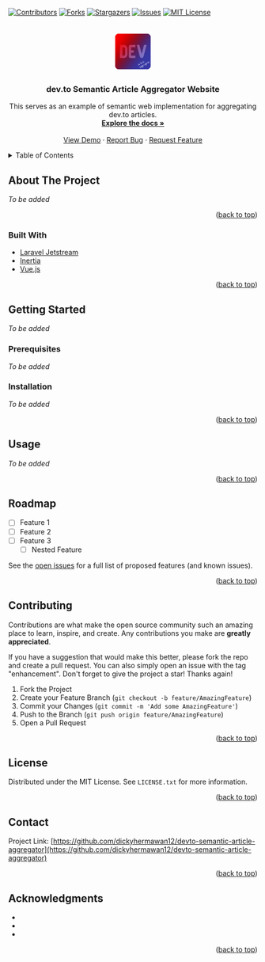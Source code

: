 <div id="top"></div>

<!-- PROJECT SHIELDS -->
[![Contributors][contributors-shield]][contributors-url]
[![Forks][forks-shield]][forks-url]
[![Stargazers][stars-shield]][stars-url]
[![Issues][issues-shield]][issues-url]
[![MIT License][license-shield]][license-url]
<!-- [![LinkedIn][linkedin-shield]][linkedin-url] -->

<!-- PROJECT LOGO -->
<br />
<div align="center">
  <a href="https://github.com/dickyhermawan12/devto-semantic-article-aggregator">
    <img src="images/logo.png" alt="Logo" width="80" height="80">
  </a>

<h3 align="center">dev.to Semantic Article Aggregator Website</h3>

  <p align="center">
    This serves as an example of semantic web implementation for aggregating dev.to articles.
    <br />
    <a href="https://github.com/dickyhermawan12/devto-semantic-article-aggregator"><strong>Explore the docs »</strong></a>
    <br />
    <br />
    <a href="https://github.com/dickyhermawan12/devto-semantic-article-aggregator">View Demo</a>
    ·
    <a href="https://github.com/dickyhermawan12/devto-semantic-article-aggregator/issues">Report Bug</a>
    ·
    <a href="https://github.com/dickyhermawan12/devto-semantic-article-aggregator/issues">Request Feature</a>
  </p>
</div>



<!-- TABLE OF CONTENTS -->
<details>
  <summary>Table of Contents</summary>
  <ol>
    <li>
      <a href="#about-the-project">About The Project</a>
      <ul>
        <li><a href="#built-with">Built With</a></li>
      </ul>
    </li>
    <li>
      <a href="#getting-started">Getting Started</a>
      <ul>
        <li><a href="#prerequisites">Prerequisites</a></li>
        <li><a href="#installation">Installation</a></li>
      </ul>
    </li>
    <li><a href="#usage">Usage</a></li>
    <li><a href="#roadmap">Roadmap</a></li>
    <li><a href="#contributing">Contributing</a></li>
    <li><a href="#license">License</a></li>
    <li><a href="#contact">Contact</a></li>
    <li><a href="#acknowledgments">Acknowledgments</a></li>
  </ol>
</details>



<!-- ABOUT THE PROJECT -->
## About The Project

_To be added_

<p align="right">(<a href="#top">back to top</a>)</p>



### Built With

* [Laravel Jetstream](https://jetstream.laravel.com/)
* [Inertia](https://inertiajs.com/)
* [Vue.js](https://vuejs.org/)

<p align="right">(<a href="#top">back to top</a>)</p>



<!-- GETTING STARTED -->
## Getting Started

_To be added_

### Prerequisites

<!-- This is an example of how to list things you need to use the software and how to install them.
* npm
  ```sh
  npm install npm@latest -g
  ``` -->

_To be added_

### Installation

<!-- 1. Get a free API Key at [https://example.com](https://example.com)
2. Clone the repo
   ```sh
   git clone https://github.com/dickyhermawan12/devto-semantic-article-aggregator.git
   ```
3. Install NPM packages
   ```sh
   npm install
   ```
4. Enter your API in `config.js`
   ```js
   const API_KEY = 'ENTER YOUR API';
   ``` -->

_To be added_

<p align="right">(<a href="#top">back to top</a>)</p>



<!-- USAGE EXAMPLES -->
## Usage

_To be added_

<p align="right">(<a href="#top">back to top</a>)</p>



<!-- ROADMAP -->
## Roadmap

- [ ] Feature 1
- [ ] Feature 2
- [ ] Feature 3
    - [ ] Nested Feature

See the [open issues](https://github.com/dickyhermawan12/devto-semantic-article-aggregator/issues) for a full list of proposed features (and known issues).

<p align="right">(<a href="#top">back to top</a>)</p>



<!-- CONTRIBUTING -->
## Contributing

Contributions are what make the open source community such an amazing place to learn, inspire, and create. Any contributions you make are **greatly appreciated**.

If you have a suggestion that would make this better, please fork the repo and create a pull request. You can also simply open an issue with the tag "enhancement".
Don't forget to give the project a star! Thanks again!

1. Fork the Project
2. Create your Feature Branch (`git checkout -b feature/AmazingFeature`)
3. Commit your Changes (`git commit -m 'Add some AmazingFeature'`)
4. Push to the Branch (`git push origin feature/AmazingFeature`)
5. Open a Pull Request

<p align="right">(<a href="#top">back to top</a>)</p>



<!-- LICENSE -->
## License

Distributed under the MIT License. See `LICENSE.txt` for more information.

<p align="right">(<a href="#top">back to top</a>)</p>



<!-- CONTACT -->
## Contact

Project Link: [https://github.com/dickyhermawan12/devto-semantic-article-aggregator](https://github.com/dickyhermawan12/devto-semantic-article-aggregator)

<p align="right">(<a href="#top">back to top</a>)</p>



<!-- ACKNOWLEDGMENTS -->
## Acknowledgments

* []()
* []()
* []()

<p align="right">(<a href="#top">back to top</a>)</p>



<!-- MARKDOWN LINKS & IMAGES -->
<!-- https://www.markdownguide.org/basic-syntax/#reference-style-links -->
[contributors-shield]: https://img.shields.io/github/contributors/dickyhermawan12/devto-semantic-article-aggregator.svg?style=for-the-badge
[contributors-url]: https://github.com/dickyhermawan12/devto-semantic-article-aggregator/graphs/contributors
[forks-shield]: https://img.shields.io/github/forks/dickyhermawan12/devto-semantic-article-aggregator.svg?style=for-the-badge
[forks-url]: https://github.com/dickyhermawan12/devto-semantic-article-aggregator/network/members
[stars-shield]: https://img.shields.io/github/stars/dickyhermawan12/devto-semantic-article-aggregator.svg?style=for-the-badge
[stars-url]: https://github.com/dickyhermawan12/devto-semantic-article-aggregator/stargazers
[issues-shield]: https://img.shields.io/github/issues/dickyhermawan12/devto-semantic-article-aggregator.svg?style=for-the-badge
[issues-url]: https://github.com/dickyhermawan12/devto-semantic-article-aggregator/issues
[license-shield]: https://img.shields.io/github/license/dickyhermawan12/devto-semantic-article-aggregator.svg?style=for-the-badge
[license-url]: https://github.com/dickyhermawan12/devto-semantic-article-aggregator/blob/master/LICENSE.txt
<!-- [linkedin-shield]: https://img.shields.io/badge/-LinkedIn-black.svg?style=for-the-badge&logo=linkedin&colorB=555
[linkedin-url]: https://linkedin.com/in/linkedin_username
[product-screenshot]: images/screenshot.png -->
